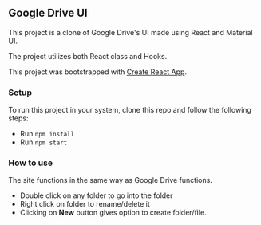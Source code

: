 ## Google Drive UI
This project is a clone of Google Drive's UI made using React and Material UI.

The project utilizes both React class and Hooks.

This project was bootstrapped with [Create React App](https://github.com/facebook/create-react-app).

### Setup
To run this project in your system, clone this repo and follow the following steps:
- Run `npm install`
- Run `npm start`

### How to use
The site functions in the same way as Google Drive functions.
- Double click on any folder to go into the folder
- Right click on folder to rename/delete it
- Clicking on **New** button gives option to create folder/file.